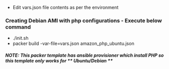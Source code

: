 
* Edit vars.json file contents as per the environment

### Creating Debian AMI with php configurations - Execute below command

* ./init.sh
* packer build -var-file=vars.json amazon_php_ubuntu.json

##### NOTE: This packer template has ansible provisioner which install PHP so this template only works for ** Ubuntu/Debian **
